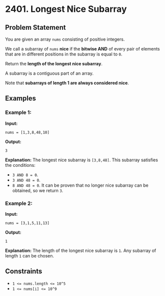 # 2401. Longest Nice Subarray

## Problem Statement
You are given an array `nums` consisting of positive integers.

We call a subarray of `nums` **nice** if the **bitwise AND** of every pair of elements that are in different positions in the subarray is equal to `0`.

Return the **length of the longest nice subarray**.

A subarray is a contiguous part of an array.

Note that **subarrays of length 1 are always considered nice**.

## Examples

### Example 1:
**Input:**
```plaintext
nums = [1,3,8,48,10]
```
**Output:**
```plaintext
3
```
**Explanation:**
The longest nice subarray is `[3,8,48]`. This subarray satisfies the conditions:
- `3 AND 8 = 0`.
- `3 AND 48 = 0`.
- `8 AND 48 = 0`.
It can be proven that no longer nice subarray can be obtained, so we return `3`.

### Example 2:
**Input:**
```plaintext
nums = [3,1,5,11,13]
```
**Output:**
```plaintext
1
```
**Explanation:**
The length of the longest nice subarray is `1`. Any subarray of length `1` can be chosen.

## Constraints
- `1 <= nums.length <= 10^5`
- `1 <= nums[i] <= 10^9`